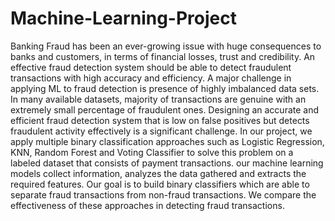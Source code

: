 # Machine-Learning-Project

Banking Fraud has been an ever-growing issue with huge consequences to banks and customers, in terms of financial losses, trust and credibility.
An effective fraud detection system should be able to detect fraudulent transactions with high accuracy and efficiency.
A major challenge in applying ML to fraud detection is presence of highly imbalanced data sets. In many available datasets, majority of transactions are genuine with an extremely small percentage of fraudulent ones. Designing an accurate and efficient fraud detection system that is low on false positives but detects fraudulent activity effectively is a significant challenge.
In our project, we apply multiple binary classification approaches such as Logistic Regression, KNN, Random Forest and Voting Classifier to solve this problem on a labeled dataset that consists of payment transactions. our machine learning models collect information, analyzes the data gathered and extracts the required features.
Our goal is to build binary classifiers which are able to separate fraud transactions from non-fraud transactions. We compare the effectiveness of these approaches in detecting fraud transactions.
